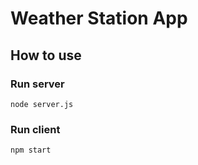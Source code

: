 # Weather Station App

## How to use

### Run server

```
node server.js
```

### Run client

```
npm start
```
